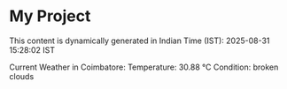 # My Project

This content is dynamically generated in Indian Time (IST): 2025-08-31 15:28:02 IST


Current Weather in Coimbatore:
Temperature: 30.88 °C
Condition: broken clouds
